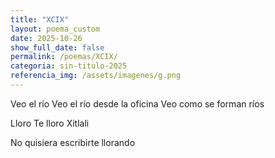 ```yaml
---
title: "XCIX"
layout: poema_custom
date: 2025-10-26
show_full_date: false
permalink: /poemas/XCIX/
categoria: sin-titulo-2025
referencia_img: /assets/imagenes/g.png
---
```

Veo el río
Veo el río desde la oficina
Veo como se forman ríos

Lloro
Te lloro Xitlali

No quisiera escribirte llorando
